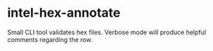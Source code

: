 # intel-hex-annotate
Small CLI tool validates hex files. Verbose mode will produce helpful comments regarding the row.
